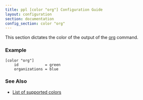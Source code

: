 ```yaml
---
title: ppl [color "org"] Configuration Guide
layout: configuration
section: documentation
config_section: color "org"
---
```


This section dictates the color of the output of the
[org](/documentation/commands/org) command.

### Example

    [color "org"]
        id            = green
        organizations = blue

### See Also

* [List of supported colors](/documentation/configuration/color#list_of_supported_colors)

